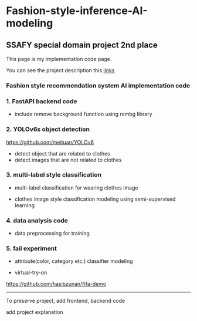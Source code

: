 # Fashion-style-inference-AI-modeling

## SSAFY special domain project 2nd place

This page is my implementation code page.

You can see the project description this [links](https://github.com/yundaehyuck/Fashion-style-inference-AI-modeling/tree/main/guide 'links')

### Fashion style recommendation system AI implementation code


### 1. FastAPI backend code

- include remove background function using rembg library

### 2. YOLOv6s object detection

https://github.com/meituan/YOLOv6

- detect object that are related to clothes
- detect images that are not related to clothes


### 3. multi-label style classification

- multi-label classification for wearing clothes image

- clothes image style classification modeling using semi-supervised learning


### 4. data analysis code

- data preprocessing for training


### 5. fail experiment

- attribute(color, category etc.) classifier modeling

- virtual-try-on

https://github.com/hasibzunair/fifa-demo

---

To preserve project, add frontend, backend code

add project explanation
